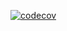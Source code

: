 [![codecov](https://codecov.io/gh/uno791/local-artisan-marketplace/branch/main/graph/badge.svg)](https://codecov.io/gh/uno791/local-artisan-marketplace)
